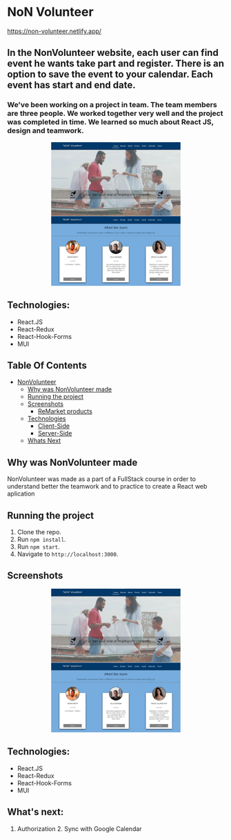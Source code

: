 # NoN Volunteer
https://non-volunteer.netlify.app/

## In the NonVolunteer website, each user can find event he wants take part and register. There is an option to save the event to your calendar. Each event has start and end date.

### We've been working on a project in team. The team members are three people. We worked together very well and the project was completed in time. We learned so much about React JS, design and teamwork.

<p align="center"><img src="./Readme-Image.jpg" width="300" /></p>

## Technologies:

* React.JS
* React-Redux
* React-Hook-Forms
* MUI


## Table Of Contents

- [NonVolunteer](#NonVolunteer)
  - [Why was NonVolunteer made](#Why-was-NonVolunteer-made)
  - [Running the project](#running-the-project)
  - [Screenshots](#screenshots)
    - [ReMarket products](#ReMarket-products)
  - [Technologies](#technologies)
    - [Client-Side](#client-side)
    - [Server-Side](#server-side)
  - [Whats Next](#whats-next)

## Why was NonVolunteer made

NonVolunteer was made as a part of a FullStack course in order to understand better the teamwork and  to practice to create a React web aplication

## Running the project

1. Clone the repo.
2. Run `npm install`.
3. Run `npm start`.
4. Navigate to `http://localhost:3000`.

## Screenshots

<p align="center"><img src="./Readme-Image.jpg" width="300" /></p>

## Technologies:

* React.JS
* React-Redux
* React-Hook-Forms
* MUI

## What's next:

1. Authorization
2. Sync with Google Calendar
